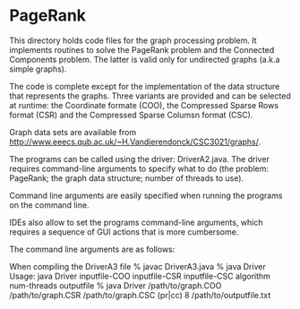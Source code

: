 # PageRank
This directory holds code files for the graph processing problem. It implements routines to solve the PageRank problem and the Connected Components problem. The latter is valid only for undirected graphs (a.k.a simple graphs).

The code is complete except for the implementation of the data structure that represents the graphs. Three variants are provided and can be selected at runtime: the Coordinate formate (COO), the Compressed Sparse Rows format (CSR) and the Compressed Sparse Columsn format (CSC).

Graph data sets are available from http://www.eeecs.qub.ac.uk/~H.Vandierendonck/CSC3021/graphs/.

The programs can be called using the driver: DriverA2.java. The driver requires command-line arguments to specify what to do (the problem: PageRank; the graph data structure; number of threads to use).

Command line arguments are easily specified when running the programs on the command line.

IDEs also allow to set the programs command-line arguments, which requires a sequence of GUI actions that is more cumbersome.

The command line arguments are as follows:

When compiling the DriverA3 file % javac DriverA3.java % java Driver Usage: java Driver inputfile-COO inputfile-CSR inputfile-CSC algorithm num-threads outputfile % java Driver /path/to/graph.COO /path/to/graph.CSR /path/to/graph.CSC (pr|cc) 8 /path/to/outputfile.txt
